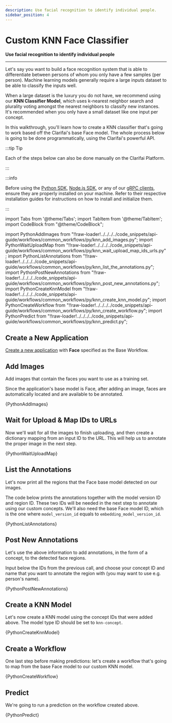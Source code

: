 ```yaml
---
description: Use facial recognition to identify individual people.
sidebar_position: 4
---
```


# Custom KNN Face Classifier

**Use facial recognition to identify individual people**
<hr />

Let's say you want to build a face recognition system that is able to differentiate between persons of whom you only have a few samples \(per person\). Machine learning models generally require a large inputs dataset to be able to classify the inputs well.

When a large dataset is the luxury you do not have, we recommend using our **KNN Classifier Model**, which uses k-nearest neighbor search and plurality voting amongst the nearest neighbors to classify new instances. It's recommended when you only have a small dataset like one input per concept.

In this walkthrough, you'll learn how to create a KNN classifier that's going to work based off the Clarifai's base Face model. The whole process below is going to be done programmatically, using the Clarifai's powerful API.

:::tip Tip

Each of the steps below can also be done manually on the Clarifai Platform.

:::

:::info

Before using the [Python SDK](https://docs.clarifai.com/additional-resources/api-overview/python-sdk), [Node.js SDK](https://docs.clarifai.com/additional-resources/api-overview/nodejs-sdk), or any of our [gRPC clients](https://docs.clarifai.com/additional-resources/api-overview/grpc-clients), ensure they are properly installed on your machine. Refer to their respective installation guides for instructions on how to install and initialize them.

:::

import Tabs from '@theme/Tabs';
import TabItem from '@theme/TabItem';
import CodeBlock from "@theme/CodeBlock";

import PythonAddImages from "!!raw-loader!../../../../code_snippets/api-guide/workflows/common_workflows/py/knn_add_images.py";
import PythonWaitUploadMap from "!!raw-loader!../../../../code_snippets/api-guide/workflows/common_workflows/py/knn_wait_upload_map_ids_urls.py";
import PythonListAnnotations from "!!raw-loader!../../../../code_snippets/api-guide/workflows/common_workflows/py/knn_list_the_annotations.py";
import PythonPostNewAnnotations from "!!raw-loader!../../../../code_snippets/api-guide/workflows/common_workflows/py/knn_post_new_annotations.py";
import PythonCreateKnnModel from "!!raw-loader!../../../../code_snippets/api-guide/workflows/common_workflows/py/knn_create_knn_model.py";
import PythonCreateWorkflow from "!!raw-loader!../../../../code_snippets/api-guide/workflows/common_workflows/py/knn_create_workflow.py";
import PythonPredict from "!!raw-loader!../../../../code_snippets/api-guide/workflows/common_workflows/py/knn_predict.py";


## Create a New Application

[Create a new application](https://docs.clarifai.com/create/applications/create) with **Face** specified as the Base Workflow.

## Add Images

Add images that contain the faces you want to use as a training set.

Since the application's base model is Face, after adding an image, faces are automatically located and are available to be annotated.


<Tabs>

<TabItem value="grpc_python" label="Python (gRPC)">
    <CodeBlock className="language-python">{PythonAddImages}</CodeBlock>
</TabItem>

</Tabs>

## Wait for Upload & Map IDs to URLs

Now we'll wait for all the images to finish uploading, and then create a dictionary mapping from an input ID to the URL. This will help us to annotate the proper image in the next step.

<Tabs>

<TabItem value="grpc_python" label="Python (gRPC)">
    <CodeBlock className="language-python">{PythonWaitUploadMap}</CodeBlock>
</TabItem>

</Tabs>

## List the Annotations

Let's now print all the regions that the Face base model detected on our images.

The code below prints the annotations together with the model version ID and region ID. These two IDs will be needed in the next step to annotate using our custom concepts. We'll also need the base Face model ID, which is the one where `model_version_id` equals to `embedding_model_version_id`.

<Tabs>

<TabItem value="grpc_python" label="Python (gRPC)">
    <CodeBlock className="language-python">{PythonListAnnotations}</CodeBlock>
</TabItem>

</Tabs>

## Post New Annotations

Let's use the above information to add annotations, in the form of a concept, to the detected face regions.

Input below the IDs from the previous call, and choose your concept ID and name that you want to annotate the region with \(you may want to use e.g. person's name\).

<Tabs>

<TabItem value="grpc_python" label="Python (gRPC)">
    <CodeBlock className="language-python">{PythonPostNewAnnotations}</CodeBlock>
</TabItem>

</Tabs>

## Create a KNN Model

Let's now create a KNN model using the concept IDs that were added above. The model type ID should be set to `knn-concept`.

<Tabs>

<TabItem value="grpc_python" label="Python (gRPC)">
    <CodeBlock className="language-python">{PythonCreateKnnModel}</CodeBlock>
</TabItem>

</Tabs>

## Create a Workflow

One last step before making predictions: let's create a workflow that's going to map from the base Face model to our custom KNN model.

<Tabs>

<TabItem value="grpc_python" label="Python (gRPC)">
    <CodeBlock className="language-python">{PythonCreateWorkflow}</CodeBlock>
</TabItem>

</Tabs>

## Predict

We're going to run a prediction on the workflow created above.

<Tabs>

<TabItem value="grpc_python" label="Python (gRPC)">
    <CodeBlock className="language-python">{PythonPredict}</CodeBlock>
</TabItem>

</Tabs>

